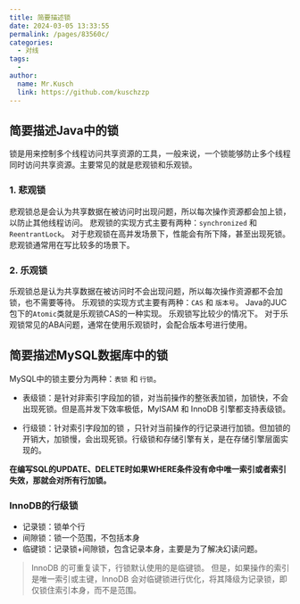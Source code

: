 ```yaml
---
title: 简要描述锁
date: 2024-03-05 13:33:55
permalink: /pages/83560c/
categories:
  - 对线
tags:
  -
author:
  name: Mr.Kusch
  link: https://github.com/kuschzzp
---
```


## 简要描述Java中的锁

锁是用来控制多个线程访问共享资源的工具，一般来说，一个锁能够防止多个线程同时访问共享资源。主要常见的就是悲观锁和乐观锁。

### 1. 悲观锁

悲观锁总是会认为共享数据在被访问时出现问题，所以每次操作资源都会加上锁，以防止其他线程访问。
悲观锁的实现方式主要有两种：`synchronized` 和 `ReentrantLock`。
对于悲观锁在高并发场景下，性能会有所下降，甚至出现死锁。
悲观锁通常用在写比较多的场景下。

### 2. 乐观锁

乐观锁总是认为共享数据在被访问时不会出现问题，所以每次操作资源都不会加锁，也不需要等待。
乐观锁的实现方式主要有两种：`CAS` 和 `版本号`。
Java的JUC包下的`Atomic`类就是乐观锁CAS的一种实现。
乐观锁写比较少的情况下。
对于乐观锁常见的ABA问题，通常在使用乐观锁时，会配合版本号进行使用。

## 简要描述MySQL数据库中的锁

MySQL中的锁主要分为两种：`表锁` 和 `行锁`。

- 表级锁：是针对非索引字段加的锁，对当前操作的整张表加锁，加锁快，不会出现死锁。但是高并发下效率极低，MyISAM 和 InnoDB
  引擎都支持表级锁。

- 行级锁：针对索引字段加的锁 ，只针对当前操作的行记录进行加锁。但加锁的开销大，加锁慢，会出现死锁。行级锁和存储引擎有关，是在存储引擎层面实现的。

**在编写SQL的UPDATE、DELETE时如果WHERE条件没有命中唯一索引或者索引失效，那就会对所有行加锁。**

### InnoDB的行级锁

- 记录锁：锁单个行
- 间隙锁：锁一个范围，不包括本身
- 临键锁：记录锁+间隙锁，包含记录本身，主要是为了解决幻读问题。

> InnoDB 的可重复读下，行锁默认使用的是临键锁。
> 但是，如果操作的索引是唯一索引或主键，InnoDB 会对临键锁进行优化，将其降级为记录锁，即仅锁住索引本身，而不是范围。





















